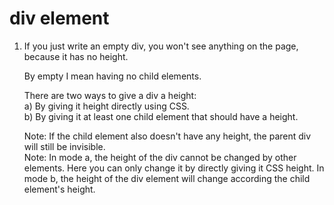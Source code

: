 # div element

1. If you just write an empty div, you won't see anything on the page, because it has no height.
   
   By empty I mean having no child elements.
   
   There are two ways to give a div a height: <br>
   a) By giving it height directly using CSS. <br>
   b) By giving it at least one child element that should have a height.
   
   Note: If the child element also doesn't have any height, the parent div will still be invisible.<br>
   Note: In mode a, the height of the div cannot be changed by other elements. Here you can only change it by directly giving it CSS height.
         In mode b, the height of the div element will change according the child element's height.
